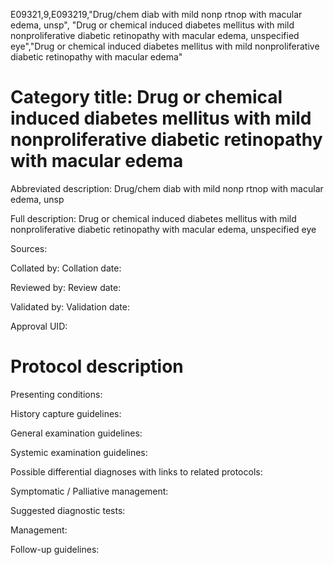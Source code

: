 E09321,9,E093219,"Drug/chem diab with mild nonp rtnop with macular edema, unsp", "Drug or chemical induced diabetes mellitus with mild nonproliferative diabetic retinopathy with macular edema, unspecified eye","Drug or chemical induced diabetes mellitus with mild nonproliferative diabetic retinopathy with macular edema"
# Category title: Drug or chemical induced diabetes mellitus with mild nonproliferative diabetic retinopathy with macular edema

Abbreviated description: Drug/chem diab with mild nonp rtnop with macular edema, unsp

Full description: Drug or chemical induced diabetes mellitus with mild nonproliferative diabetic retinopathy with macular edema, unspecified eye

Sources:

Collated by:
Collation date:

Reviewed by:
Review date:

Validated by:
Validation date:

Approval UID:

# Protocol description

Presenting conditions:

History capture guidelines:

General examination guidelines:

Systemic examination guidelines:

Possible differential diagnoses with links to related protocols:

Symptomatic / Palliative management:

Suggested diagnostic tests:

Management:

Follow-up guidelines:
